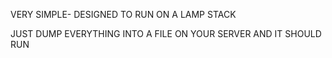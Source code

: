 VERY SIMPLE- DESIGNED TO RUN ON A LAMP STACK

JUST DUMP EVERYTHING INTO A FILE ON YOUR SERVER AND IT SHOULD RUN